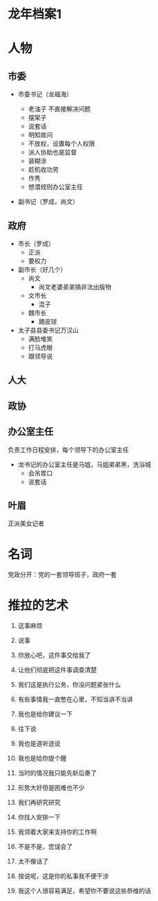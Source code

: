 # 龙年档案1


# 人物

## 市委   
- 市委书记（龙福海）
  - 老油子 不直接解决问题
  - 摆架子
  - 说套话
  - 明知故问
  - 不放权，设置每个人权限
  - 派人协助也是监督
  - 装糊涂
  - 趁机收功劳
  - 作秀
  - 想潜规则办公室主任

- 副书记（罗成，尚文）

## 政府 
- 市长（罗成）
  - 正派
  - 要权力
- 副市长（好几个）  
  - 尚文
    - 尚文老婆弟弟搞非法出版物  
  - 文市长
    - 混子
  - 魏市长
    - 踢皮球 
- 太子县县委书记万汉山
  - 满脸堆笑
  - 打马虎眼
  - 跟领导说
## 人大

## 政协

## 办公室主任

负责工作日程安排，每个领导下的办公室主任
- 龙书记的办公室主任是马姐，马姐弟弟黑，洗浴城
  - 会吊胃口
  - 说套话  

## 叶眉
正派美女记者

## 
# 名词
党政分开：党的一套领导班子，政府一套

# 推拉的艺术

1. 这事麻烦

2. 说事

3. 你放心吧，这件事交给我了

4. 让他们彻底把这件事调查清楚

5. 我们这是执行公务，你没问题紧张什么

6. 有些事情我一直憋在心里，不知当讲不当讲

7. 我也是给你建议一下

8. 往下说

9. 我也是道听途说

10. 我也是给你提个醒

11. 当时的情况我只能先斩后奏了
12. 形势大好但是困难也不少
13. 我们再研究研究
14. 你找人安排一下
15. 我领着大家来支持你的工作啊
16. 不是不是，您误会了
17. 太不像话了
18. 按说呢，这是你的私事我不便干涉
19. 我这个人很容易满足，希望你不要说这些恭维的话
